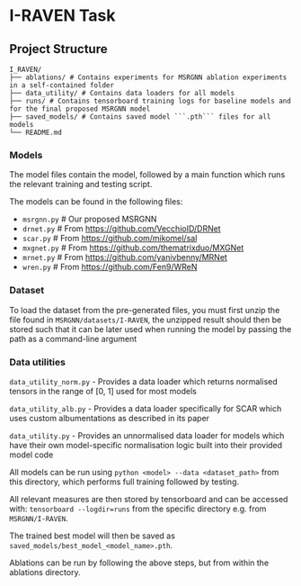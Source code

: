 # I-RAVEN Task

## Project Structure

```
I_RAVEN/
├── ablations/ # Contains experiments for MSRGNN ablation experiments in a self-contained folder
├── data_utility/ # Contains data loaders for all models
├── runs/ # Contains tensorboard training logs for baseline models and for the final proposed MSRGNN model
├── saved_models/ # Contains saved model ```.pth``` files for all models
└── README.md
 ```

### Models
The model files contain the model, followed by a main function which runs the relevant training and testing script.

The models can be found in the following files:
- ```msrgnn.py```  # Our proposed MSRGNN
- ```drnet.py```   # From https://github.com/VecchioID/DRNet
- ```scar.py```    # From https://github.com/mikomel/sal
- ```mxgnet.py```  # From https://github.com/thematrixduo/MXGNet
- ```mrnet.py```   # From https://github.com/yanivbenny/MRNet
- ```wren.py```    # From https://github.com/Fen9/WReN

### Dataset
To load the dataset from the pre-generated files, you must first unzip the file found in ```MSRGNN/datasets/I-RAVEN```, the unzipped result should then be stored such that it can be later used when running the model by passing the path as a command-line argument

### Data utilities
```data_utility_norm.py``` - Provides a data loader which returns normalised tensors in the range of [0, 1] used for most models

```data_utility_alb.py``` - Provides a data loader specifically for SCAR which uses custom albumentations as described in its paper

```data_utility.py``` - Provides an unnormalised data loader for models which have their own model-specific normalisation logic built into their provided model code


All models can be run using ```python <model> --data <dataset_path>``` from this directory, which performs full training followed by testing.

All relevant measures are then stored by tensorboard and can be accessed with: ```tensorboard --logdir=runs``` from the specific directory e.g. from ```MSRGNN/I-RAVEN```.

The trained best model will then be saved as ```saved_models/best_model_<model_name>.pth```.

Ablations can be run by following the above steps, but from within the ablations directory.


